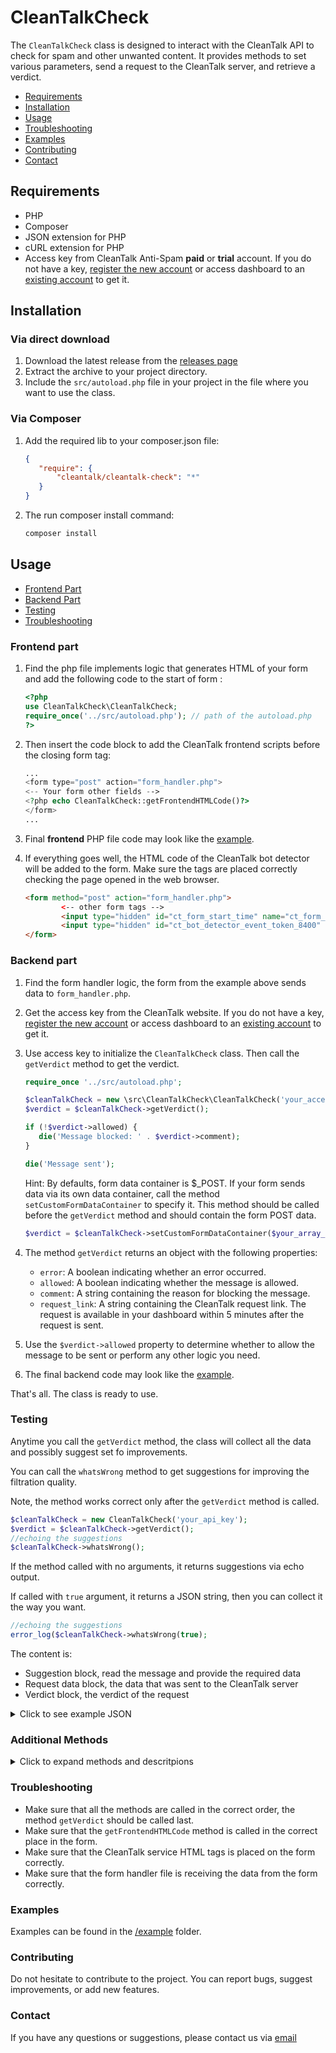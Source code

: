 # CleanTalkCheck

The `CleanTalkCheck` class is designed to interact with the CleanTalk API to check for spam and other unwanted content. It provides methods to set various parameters, send a request to the CleanTalk server, and retrieve a verdict.

- [Requirements](#requirements)
- [Installation](#installation)
- [Usage](#usage)
- [Troubleshooting](#troubleshooting)
- [Examples](#examples)
- [Contributing](#contributing)
- [Contact](#contact)


## Requirements

- PHP
- Composer
- JSON extension for PHP
- cURL extension for PHP
- Access key from CleanTalk Anti-Spam **paid** or **trial** account. If you do not have a key, [register the new account](https://cleantalk.org/register?utm_source=github&utm_medium=article&utm_campaign=instructions&utm_content=link&utm_term=create+account) or access dashboard to an [existing account](https://cleantalk.org/my?utm_source=github&utm_medium=referral&utm_campaign=bot_detector&utm_content=link&utm_term=dashboard) to get it.

## Installation
### Via direct download
1. Download the latest release from the [releases page](https://github.com/cleantalk/cleantalk_check/releases)
2. Extract the archive to your project directory.
3. Include the `src/autoload.php` file in your project in the file where you want to use the class.

### Via Composer
1. Add the required lib to your composer.json file:

   ```json
   {
      "require": {
          "cleantalk/cleantalk-check": "*"
      }
   }
   ```
2. The run composer install command:
    ```sh
    composer install
    ```

## Usage

- [Frontend Part](#frontend-part)
- [Backend Part](#backend-part)
- [Testing](#testing)
- [Troubleshooting](#troubleshooting)

### Frontend part

1. Find the php file implements logic that generates HTML of your form and add the following code to the start of form :

   ```php
   <?php
   use CleanTalkCheck\CleanTalkCheck;
   require_once('../src/autoload.php'); // path of the autoload.php
   ?>
   ```

2. Then insert the code block to add the CleanTalk frontend scripts before the closing form tag:

   ```php
   ...
   <form type="post" action="form_handler.php">
   <-- Your form other fields -->
   <?php echo CleanTalkCheck::getFrontendHTMLCode()?>
   </form>
   ...
   ```

3. Final **frontend** PHP file code may look like the [example](example/contact_form_page.php).

4. If everything goes well, the HTML code of the CleanTalk bot detector will be added to the form. Make sure the tags are placed correctly checking the page opened in the web browser.
   ```html
   <form method="post" action="form_handler.php">
           <-- other form tags -->
           <input type="hidden" id="ct_form_start_time" name="ct_form_start_time" value="1742367202">
           <input type="hidden" id="ct_bot_detector_event_token_8400" name="ct_bot_detector_event_token" value="6174d180b4f5431cad16d5d2cc6044f7c0a5c88d757736647fa903d67ba32621">
   </form>
   ```

### Backend part

1. Find the form handler logic, the form from the example above sends data to `form_handler.php`.

2. Get the access key from the CleanTalk website. If you do not have a key, [register the new account](https://cleantalk.org/register?utm_source=github&utm_medium=article&utm_campaign=instructions&utm_content=link&utm_term=create+account) or access dashboard to an [existing account](https://cleantalk.org/my?utm_source=github&utm_medium=referral&utm_campaign=bot_detector&utm_content=link&utm_term=dashboard) to get it.

3. Use access key to initialize the `CleanTalkCheck` class. Then call the `getVerdict` method to get the verdict.

   ```php
   require_once '../src/autoload.php';
   
   $cleanTalkCheck = new \src\CleanTalkCheck\CleanTalkCheck('your_access_key');
   $verdict = $cleanTalkCheck->getVerdict();
   
   if (!$verdict->allowed) {
      die('Message blocked: ' . $verdict->comment);
   }
   
   die('Message sent');
   ```
   
   Hint: By defaults, form data container is $_POST. If your form sends data via its own data container, call the method `setCustomFormDataContainer` to specify it. This method should be called before the `getVerdict` method and should contain the form POST data. 
   
   ```php
   $verdict = $cleanTalkCheck->setCustomFormDataContainer($your_array_variable)->getVerdict();
   ```

5. The method `getVerdict` returns an object with the following properties:
    - `error`: A boolean indicating whether an error occurred.
    - `allowed`: A boolean indicating whether the message is allowed.
    - `comment`: A string containing the reason for blocking the message.
    - `request_link`: A string containing the CleanTalk request link. The request is available in your dashboard within 5 minutes after the request is sent.
7. Use the `$verdict->allowed` property to determine whether to allow the message to be sent or perform any other logic you need.
8. The final backend code may look like the [example](example/form_handler.php).

That's all. The class is ready to use. 


### Testing

Anytime you call the `getVerdict` method, the class will collect all the data and possibly suggest set fo improvements.

You can call the `whatsWrong` method to get suggestions for improving the filtration quality.

Note, the method works correct only after the `getVerdict` method is called.

```php
$cleanTalkCheck = new CleanTalkCheck('your_api_key');
$verdict = $cleanTalkCheck->getVerdict();
//echoing the suggestions
$cleanTalkCheck->whatsWrong();
```

If the method called with no arguments, it returns suggestions via echo output.

If called with `true` argument, it returns a JSON string, then you can collect it the way you want.

```php
//echoing the suggestions
error_log($cleanTalkCheck->whatsWrong(true);
```

The content is:
- Suggestion block, read the message and provide the required data
- Request data block, the data that was sent to the CleanTalk server
- Verdict block, the verdict of the request

<details>
<summary>Click to see example JSON</summary>

```json
{
   "suggestions": {
      "average": [
         {
            "stack": "interface method ->setEmail() has not been called",
            "message": "Please, provide the email field content to improve check quality."
         },
         {
            "stack": "interface method ->setNickName() has not been called",
            "message": "Please, provide the nickname field content to improve check quality."
         },
         {
            "stack": "seen the call ->useContactFormCheck(), but interface method ->setMessage() has not been called",
            "message": "Please, provide the message field to improve check quality."
         }
      ]
   },
   "request_data": {
      "method_name": "check_message",
      "auth_key": "your_api_key",
      "message": null,
      "sender_nickname": null,
      "sender_email": null,
      "sender_ip": "127.0.0.1",
      "js_on": 1,
      "submit_time": 61,
      "event_token": "6174d180b4f5431cad16d5d2cc6044f7c0a5c88d757736647fa903d67ba32621",
      "agent": "php-cleantalk-check",
      "sender_info": "{\"REFFERRER\":\"http:\\\\/\\\\/localhost:63342\\\\/untitled2\\\\/example\\\\/contact_form_page.php\"}"
   },
   "verdict": {
      "allowed": 1,
      "comment": "*** Allowed. Anti-Spam by CleanTalk. ***",
      "error": "",
      "request_link": "https:\\/\\/cleantalk.org\\/my\\/show_requests?request_id=02c11e9c1da92535fa1e892e0ef4333b"
   }
}
```

</details>

### Additional Methods
<details>
<summary>Click to expand methods and descritpions</summary>

* `setEventToken($event_token = null)`: Sets the event token parameter. Use only if the token field is outside of data container.
* `setFormStartTime($form_start_time = null)`: Sets the form start time parameter. Use only if the token field is outside of data container.
* `setIP($ip = null)`: Sets the IP address parameter. Use only if IP detected incorrectly during testing.
* `setEmail($email)`: By defaults, the module search the container data matching the email address regexp. Sets the visitor's email parameter if you prefer to set another data.
* `setNickName($nickname)`: Sets the nickname parameter. Use to improve check quality.
* `setMessage($message)`: Sets the message parameter. Recommended to use for contact forms. Improving the check quality.
* `setDoBlockNoJSVisitor()`: Enables blocking of visitors without JavaScript.
* * If visitor has no JS enabled, the required parameter `event_token` will not be set that causes loss filtration.
* * Due above, if called, the class checks if the visitor has JavaScript enabled and block the request if not.
* * If not called, the class does not check if the visitor has JavaScript enabled.
* `useRegistrationCheck()`: Sets the method to check new user registration. Applies the appropriate CleanTalk filtration ruleset.
* `useContactFormCheck()`: Sets the method to check contact form submissions. Applies the appropriate CleanTalk filtration ruleset.

Any of the methods can be called as fluid interface in any order before `getVerdict()`.

```php
$cleanTalkCheck = new CleanTalkCheck('your_api_key');
$verdict = $cleanTalkCheck
    ->setNickName('nickname')
    ->setMessage('I am a spammer')
    ->setDoBlockNoJSVisitor()
    ->getVerdict();
```

</details>

### Troubleshooting
- Make sure that all the methods are called in the correct order, the method `getVerdict` should be called last.
- Make sure that the `getFrontendHTMLCode` method is called in the correct place in the form.
- Make sure that the CleanTalk service HTML tags is placed on the form correctly. 
- Make sure that the form handler file is receiving the data from the form correctly.

### Examples
Examples can be found in the [/example](example) folder.

### Contributing
Do not hesitate to contribute to the project. You can report bugs, suggest improvements, or add new features.

### Contact
If you have any questions or suggestions, please contact us via [email](mailto:support@cleantalk.org)
